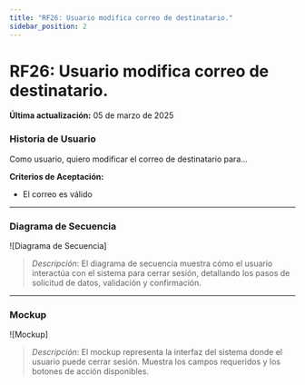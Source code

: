 ```yaml
---
title: "RF26: Usuario modifica correo de destinatario."  
sidebar_position: 2
---
```


# RF26: Usuario modifica correo de destinatario.

**Última actualización:** 05 de marzo de 2025

### Historia de Usuario

Como usuario, quiero modificar el correo de destinatario para...

  **Criterios de Aceptación:**
  - El correo es válido

---

### Diagrama de Secuencia

![Diagrama de Secuencia] 

> *Descripción*: El diagrama de secuencia muestra cómo el usuario interactúa con el sistema para cerrar sesión, detallando los pasos de solicitud de datos, validación y confirmación.

---

### Mockup

![Mockup]

> *Descripción*: El mockup representa la interfaz del sistema donde el usuario puede cerrar sesión. Muestra los campos requeridos y los botones de acción disponibles.
